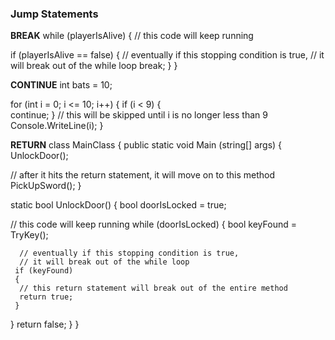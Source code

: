 ### Jump Statements
**BREAK**
while (playerIsAlive) 
{ 
// this code will keep running
 
  if (playerIsAlive == false) 
  { 
    // eventually if this stopping condition is true, 
    // it will break out of the while loop
    break; 
   } 
 } 

**CONTINUE**
int bats = 10;
 
for (int i = 0; i <= 10; i++)
{
  if (i < 9)
  {  
    continue;
  }
  // this will be skipped until i is no longer less than 9
  Console.WriteLine(i);
}

**RETURN**
class MainClass {
 public static void Main (string[] args) {
   UnlockDoor();
 
  // after it hits the return statement, it will move on to this method
   PickUpSword();
 }
 
 static bool UnlockDoor()
 {
   bool doorIsLocked = true;
 
   // this code will keep running
   while (doorIsLocked)
   {
     bool keyFound = TryKey();
 
      // eventually if this stopping condition is true,
      // it will break out of the while loop
     if (keyFound)
     {
      // this return statement will break out of the entire method
      return true;
     }
   }
   return false;
 }
}